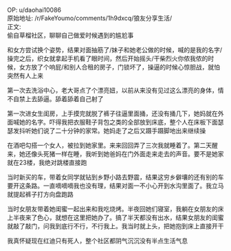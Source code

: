 
OP: u/daohai10086  
原始地址: /r/FakeYoumo/comments/1h9dxcq/狼友分享生活/  
正文:  
偷自草榴社区，聊聊自己做爱时候遇到的尴尬事

和女方尝试换个姿势，结果对面抽筋了/妹子和她老公做的时候，喊的是我的名字/操完之后，织女就拿起手机看了眼时间，然后开始摇头/干柴烈火你侬我侬的时候，女方放了个响屁/和别人合租的房子，门锁坏了，操逼的时候心惊胆战，就怕突然有人上来

第一次去洗浴中心，老大哥点了个漂亮妞，以前从来没有见过这么漂亮的身体，情不自禁上去舔逼。舔着舔着自己射了

第一次进女生闺房，上手摸完就脱了裤子往逼里面捅，还没有捅几下，她妈就在外面喊她的名字。吓得我把衣服鞋子背包之类的全部放到床底，整个人在床板下面瑟瑟发抖听她们说了二十分钟的家常。她妈走了之后又蹑手蹑脚地出来继续操

在酒吧勾搭一个女人，被拉到她家里。来来回回弄了三次我就睡着了。第二天醒来，她还像头死猪一样在睡，我听到她爸妈在门外面走来走去的声音。要不是她家就在23楼，我绝对跳楼直接跑

当时新买的车，带着女同学就钻到乡野小路去野震，结果这穷乡僻壤的还有别的车要开这条路。一直嘀嘀嘀我也没有理，结果对面一不小心开到水沟里面了。我立马就提起裤子打方向盘跑路

当时女朋友带着她闺蜜一起出来和我吃烧烤。半夜回她们寝室，我躺在女朋友的床上半夜来了色心，就想在这里把她办了。搞了半天都没有出水，结果女朋友的闺蜜就敲了敲门，问我到底行不行，不行我上。我当时就上头，把她抱到床上直接开干

我真怀疑现在红迪只有死人，整个社区都阴气沉沉没有半点生活气息
